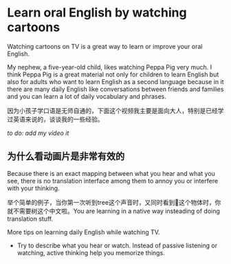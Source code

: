 # Learn oral English by watching cartoons

Watching cartoons on TV is a great way to learn or improve your oral English.

My nephew, a five-year-old child, likes watching Peppa Pig very much. I think Peppa Pig is a great material not only for children to learn English but also for adults who want to learn English as a second language because in it there are many daily English like conversations between friends and families and you can learn a lot of daily vocabulary and phrases.

因为小孩子学口语是无师自通的，下面这个视频我主要是面向大人，特别是已经学过英语来说的，谈谈我的一些经验。

*to do: add my video it*

## 为什么看动画片是非常有效的

Because there is an exact mapping between what you hear and what you see, there is no translation interface among them to annoy you or interfere with your thinking.

举个简单的例子，当你第一次听到tree这个声音时，又同时看到🌲这个物体时，你就不需要树这个中文啦。You are learning in a native way insteading of doing translation stuff.



More tips on learning daily English while watching TV.

- Try to describe what you hear or watch. Instead of passive listening or watching, active thinking help you memorize things. 